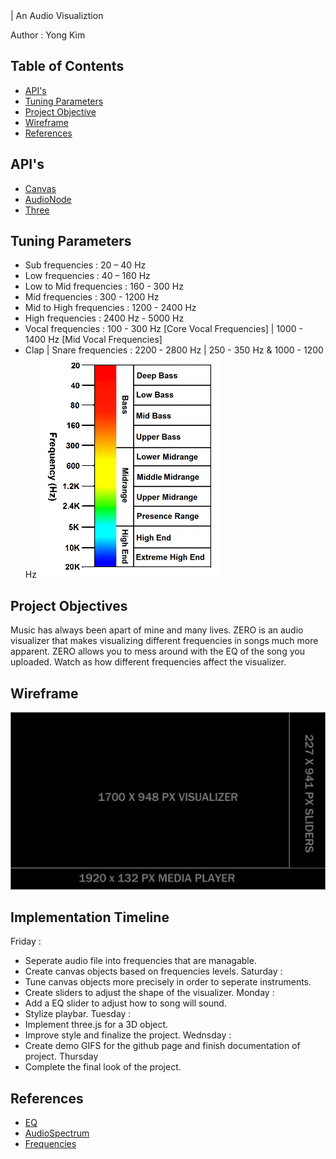 <style>H1{color:Red;} ZERO</style> | An Audio Visualiztion 
Author : Yong Kim

## Table of Contents
* [API's](#apis)
* [Tuning Parameters](#tuning-parameters)
* [Project Objective](#project-objectives)
* [Wireframe](#wireframe)
* [References](#references)

## API's
* [Canvas](https://developer.mozilla.org/en-US/docs/Web/API/Canvas_API)
* [AudioNode](https://developer.mozilla.org/en-US/docs/Web/API/AudioNode)
* [Three](https://threejs.org/docs/)

## Tuning Parameters
* Sub frequencies : 20 – 40 Hz
* Low frequencies : 40 – 160 Hz
* Low to Mid frequencies : 160 - 300 Hz
* Mid frequencies : 300 - 1200 Hz
* Mid to High frequencies : 1200 - 2400 Hz 
* High frequencies : 2400 Hz - 5000 Hz
* Vocal frequencies : 100 - 300 Hz [Core Vocal Frequencies] | 1000 - 1400 Hz [Mid Vocal Frequencies] 
* Clap | Snare frequencies : 2200 - 2800 Hz | 250 - 350 Hz & 1000 - 1200 Hz
![AudioSpectrum](./images/spectrum.png)

## Project Objectives
Music has always been apart of mine and many lives. ZERO is an audio visualizer that makes visualizing different
frequencies in songs much more apparent. ZERO allows you to mess around with the EQ of the song you uploaded.
Watch as how different frequencies affect the visualizer.

## Wireframe
![Wireframe](./images/ZEROwireframe.png)

## Implementation Timeline
Friday :
- Seperate audio file into frequencies that are managable.
- Create canvas objects based on frequencies levels.
Saturday :
- Tune canvas objects more precisely in order to seperate instruments.
- Create sliders to adjust the shape of the visualizer.
Monday :
- Add a EQ slider to adjust how to song will sound.
- Stylize playbar.
Tuesday :
- Implement three.js for a 3D object.
- Improve style and finalize the project.
Wednsday :
- Create demo GIFS for the github page and finish documentation of project.
Thursday
- Complete the final look of the project.

## References
* [EQ](https://producerhive.com/music-production-recording-tips/how-to-use-a-vocal-eq-chart/)
* [AudioSpectrum](https://www.google.com/url?sa=i&url=https%3A%2F%2Fwww.sandburgmusic.org%2Faudio-engineering---listening-tools.html&psig=AOvVaw0vux3n5WBVL0LyG05bOKPh&ust=1668207159057000&source=images&cd=vfe&ved=0CA4QjRxqFwoTCLD0w4vapPsCFQAAAAAdAAAAABAJ)
* [Frequencies](https://hushcitysp.com/uncategorized/the-difference-between-low-middle-high-frequency-noise/)